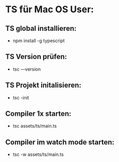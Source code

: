 # TS für Mac OS User: 

## TS global installieren: 
- npm install -g typescript

## TS Version prüfen: 
- tsc —version

## TS Projekt initalisieren: 
- tsc -init

## Compiler 1x starten:
- tsc assets/ts/main.ts

## Compiler im watch mode starten: 
- tsc -w assets/ts/main.ts
